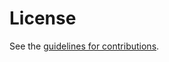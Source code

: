 # License

See the
[guidelines for contributions](https://github.com/turt2live/ietf-mimi-linearized-matrix-transport/blob/main/CONTRIBUTING.md).
